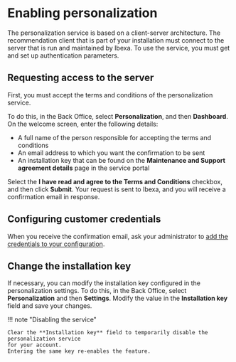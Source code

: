 # Enabling personalization

The personalization service is based on a client-server architecture.
The recommendation client that is part of your installation must connect to the server 
that is run and maintained by Ibexa.
To use the service, you must get and set up authentication parameters.

## Requesting access to the server

First, you must accept the terms and conditions of the personalization service.

To do this, in the Back Office, select **Personalization**, and then **Dashboard**.
On the welcome screen, enter the following details:

- A full name of the person responsible for accepting the terms and conditions
- An email address to which you want the confirmation to be sent
- An installation key that can be found on the **Maintenance and Support agreement details** page in the service portal

Select the **I have read and agree to the Terms and Conditions** checkbox, and then click **Submit**.
Your request is sent to Ibexa, and you will receive a confirmation email in response.

## Configuring customer credentials

When you receive the confirmation email, ask your administrator to [add the credentials to your configuration](https://doc.ibexa.co/en/latest/guide/personalization/enabling_personalization/#configuring-mandator-credentials).

## Change the installation key

If necessary, you can modify the installation key configured in the personalization settings.
To do this, in the Back Office, select **Personalization** and then **Settings**.
Modify the value in the **Installation key** field and save your changes.

!!! note "Disabling the service"

    Clear the **Installation key** field to temporarily disable the personalization service 
    for your account.
    Entering the same key re-enables the feature.
